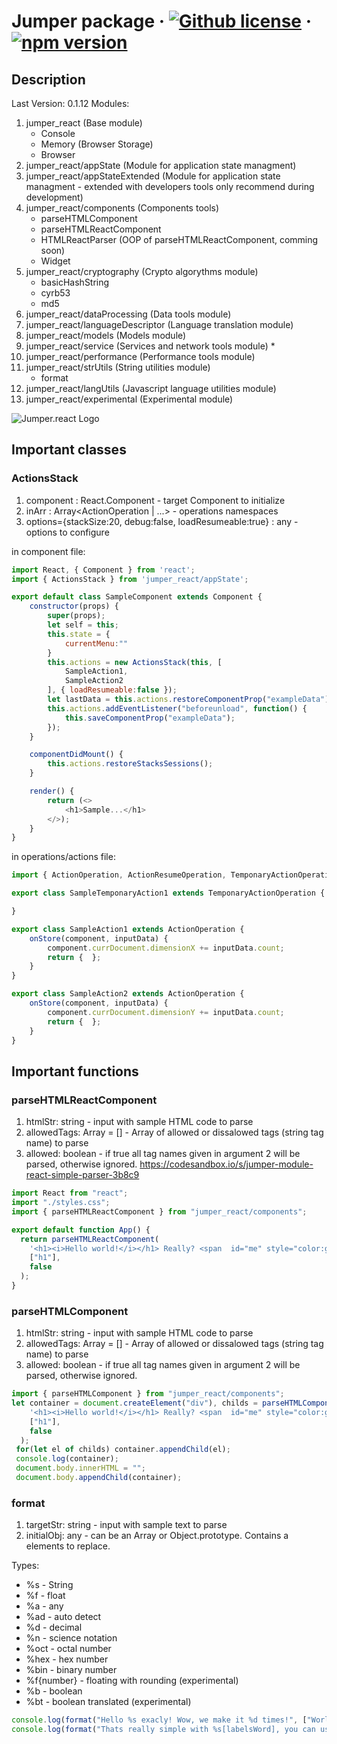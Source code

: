 # Jumper package &middot; [![Github license](https://img.shields.io/badge/license-MIT-blue.svg)](void) &middot; [![npm version](https://img.shields.io/npm/v/react.svg?style=flat)](https://www.npmjs.com/package/jumper_react)
## Description
Last Version: 0.1.12
Modules:
1. jumper_react (Base module)
    * Console
    * Memory (Browser Storage)
    * Browser
2. jumper_react/appState (Module for application state managment)
3. jumper_react/appStateExtended (Module for application state managment - extended with developers tools only recommend during development)
4. jumper_react/components (Components tools)
    * parseHTMLComponent
    * parseHTMLReactComponent
    * HTMLReactParser (OOP of parseHTMLReactComponent, comming soon)
    * Widget
5. jumper_react/cryptography (Crypto algorythms module)
    * basicHashString
    * cyrb53
    * md5
6. jumper_react/dataProcessing (Data tools module)
7. jumper_react/languageDescriptor (Language translation module)
8. jumper_react/models (Models module)
9. jumper_react/service (Services and network tools module)
    * 
10. jumper_react/performance (Performance tools module)
11. jumper_react/strUtils (String utilities module)
    * format
12. jumper_react/langUtils (Javascript language utilities module)
13. jumper_react/experimental (Experimental module)

![Jumper.react Logo](https://imgur.com/5oximLW.png)

## Important classes

### ActionsStack
1. component : React.Component - target Component to initialize
2. inArr : Array<ActionOperation | ...> - operations namespaces
3. options={stackSize:20, debug:false, loadResumeable:true} : any - options to configure

in component file:
```javascript
import React, { Component } from 'react';
import { ActionsStack } from 'jumper_react/appState';

export default class SampleComponent extends Component {
    constructor(props) {
        super(props);
        let self = this;
        this.state = {
            currentMenu:""
        }
        this.actions = new ActionsStack(this, [
            SampleAction1,
            SampleAction2
        ], { loadResumeable:false });
        let lastData = this.actions.restoreComponentProp("exampleData");
        this.actions.addEventListener("beforeunload", function() {
            this.saveComponentProp("exampleData");
        });
    }

    componentDidMount() {
        this.actions.restoreStacksSessions();
    }

    render() {
        return (<>
            <h1>Sample...</h1>
        </>);
    }
}
```
in operations/actions file:
```javascript
import { ActionOperation, ActionResumeOperation, TemponaryActionOperation } from 'jumper_react/appState';

export class SampleTemponaryAction1 extends TemponaryActionOperation {

}

export class SampleAction1 extends ActionOperation {
    onStore(component, inputData) {
        component.currDocument.dimensionX += inputData.count;
        return {  };
    }
}

export class SampleAction2 extends ActionOperation {
    onStore(component, inputData) {
        component.currDocument.dimensionY += inputData.count;
        return {  };
    }
}
```

## Important functions

### parseHTMLReactComponent
1. htmlStr: string - input with sample HTML code to parse
2. allowedTags: Array<string> = [] - Array of allowed or dissalowed tags (string tag name) to parse
3. allowed: boolean - if true all tag names given in argument 2 will be parsed, otherwise ignored.
https://codesandbox.io/s/jumper-module-react-simple-parser-3b8c9

```javascript
import React from "react";
import "./styles.css";
import { parseHTMLReactComponent } from "jumper_react/components";

export default function App() {
  return parseHTMLReactComponent(
    '<h1><i>Hello world!</i></h1> Really? <span  id="me" style="color:green; background-color:#eee; -webkit-transform:translate(-100px,200px)">Yolo</span> <div><h2>I love react!</h2></div> <input type="text"/>',
    ["h1"],
    false
  );
}
```

### parseHTMLComponent
1. htmlStr: string - input with sample HTML code to parse
2. allowedTags: Array<string> = [] - Array of allowed or dissalowed tags (string tag name) to parse
3. allowed: boolean - if true all tag names given in argument 2 will be parsed, otherwise ignored.

```javascript
import { parseHTMLComponent } from "jumper_react/components";
let container = document.createElement("div"), childs = parseHTMLComponent(
    '<h1><i>Hello world!</i></h1> Really? <span  id="me" style="color:green; background-color:#eee; -webkit-transform:translate(-100px,200px)">Yolo</span> <div><h2>I love react!</h2></div> <input type="text"/>',
    ["h1"],
    false
  );
 for(let el of childs) container.appendChild(el);
 console.log(container);
 document.body.innerHTML = "";
 document.body.appendChild(container);
```

### format
1. targetStr: string - input with sample text to parse
2. initialObj: any - can be an Array<string> or Object.prototype. Contains a elements to replace.
  
Types:
* %s - String
* %f - float
* %a - any
* %ad - auto detect
* %d - decimal
* %n - science notation
* %oct - octal number
* %hex - hex number
* %bin - binary number
* %f{number} - floating with rounding (experimental)
* %b - boolean
* %bt - boolean translated (experimental)

```javascript
console.log(format("Hello %s exacly! Wow, we make it %d times!", ["World", 14]));
console.log(format("Thats really simple with %s[labelsWord], you can use it in any %s[situationWord]!", {labelsWord:"labels", situationWord:"situation"}));
```